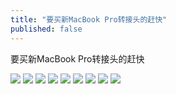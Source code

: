 ```yaml
---
title: "要买新MacBook Pro转接头的赶快"
published: false
---
```

要买新MacBook Pro转接头的赶快

![](./1.jpg)
![](./2.jpg)
![](./3.jpg)
![](./4.jpg)
![](./5.jpg)
![](./6.jpg)
![](./7.jpg)
![](./8.jpg)
![](./9.jpg)
